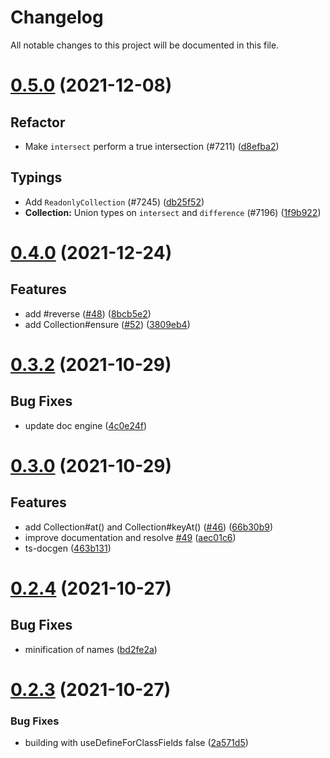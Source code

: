 # Changelog

All notable changes to this project will be documented in this file.

# [0.5.0](https://github.com/discordjs/discord.js/compare/@discordjs/collection@0.4.0...@discordjs/collection@0.5.0) (2021-12-08)

## Refactor

- Make `intersect` perform a true intersection (#7211) ([d8efba2](https://github.com/discordjs/discord.js/commit/d8efba24e09aa2a8dbf028fc57a561a56e7833fd))

## Typings

- Add `ReadonlyCollection` (#7245) ([db25f52](https://github.com/discordjs/discord.js/commit/db25f529b26d7c819c1c42ad3e26c2263ea2da0e))
- **Collection:** Union types on `intersect` and `difference` (#7196) ([1f9b922](https://github.com/discordjs/discord.js/commit/1f9b9225f2066e9cc66c3355417139fd25cc403c))

# [0.4.0](https://github.com/discordjs/collection/compare/v0.3.2...v0.4.0) (2021-12-24)

## Features

- add #reverse ([#48](https://github.com/discordjs/collection/issues/48)) ([8bcb5e2](https://github.com/discordjs/collection/commit/8bcb5e21bcc15f5b77612d8ff03dec6c37f4d449))
- add Collection#ensure ([#52](https://github.com/discordjs/collection/issues/52)) ([3809eb4](https://github.com/discordjs/collection/commit/3809eb4d18e70459355d310919a3f57747eee3dd))

# [0.3.2](https://github.com/discordjs/collection/compare/v0.3.1...v0.3.2) (2021-10-29)

## Bug Fixes

- update doc engine ([4c0e24f](https://github.com/discordjs/collection/commit/4c0e24fae0323db9de1991db9cfacc093d529abc))

# [0.3.0](https://github.com/discordjs/collection/compare/v0.2.4...v0.3.0) (2021-10-29)

## Features

- add Collection#at() and Collection#keyAt() ([#46](https://github.com/discordjs/collection/issues/46)) ([66b30b9](https://github.com/discordjs/collection/commit/66b30b91069502493383c059cc38e27c152bf541))
- improve documentation and resolve [#49](https://github.com/discordjs/collection/issues/49) ([aec01c6](https://github.com/discordjs/collection/commit/aec01c6ae3ff50b0b5f7c070bff10f01bf98d803))
- ts-docgen ([463b131](https://github.com/discordjs/collection/commit/463b1314e60f2debc526454a6ccd7ce8a9a4ae8a))

# [0.2.4](https://github.com/discordjs/collection/compare/v0.2.3...v0.2.4) (2021-10-27)

## Bug Fixes

- minification of names ([bd2fe2a](https://github.com/discordjs/collection/commit/bd2fe2a47c38f634b0334fe6e89f30f6f6a0b1f5))

# [0.2.3](https://github.com/discordjs/collection/compare/v0.2.2...v0.2.3) (2021-10-27)

### Bug Fixes

- building with useDefineForClassFields false ([2a571d5](https://github.com/discordjs/collection/commit/2a571d5a2c90ed8b708c3c5c017e2f225cd494e9))
